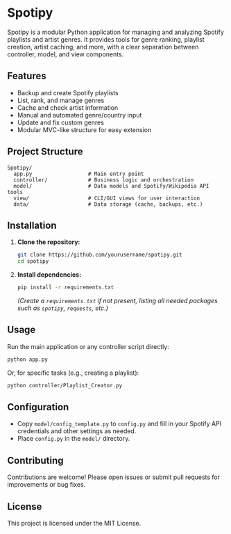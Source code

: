# Spotipy

Spotipy is a modular Python application for managing and analyzing Spotify playlists and artist genres. It provides tools for genre ranking, playlist creation, artist caching, and more, with a clear separation between controller, model, and view components.

## Features
- Backup and create Spotify playlists
- List, rank, and manage genres
- Cache and check artist information
- Manual and automated genre/country input
- Update and fix custom genres
- Modular MVC-like structure for easy extension

## Project Structure
```
Spotipy/
  app.py                  # Main entry point
  controller/             # Business logic and orchestration
  model/                  # Data models and Spotify/Wikipedia API tools
  view/                   # CLI/GUI views for user interaction
  data/                   # Data storage (cache, backups, etc.)
```

## Installation
1. **Clone the repository:**
   ```bash
   git clone https://github.com/yourusername/spotipy.git
   cd spotipy
   ```
2. **Install dependencies:**
   ```bash
   pip install -r requirements.txt
   ```
   *(Create a `requirements.txt` if not present, listing all needed packages such as `spotipy`, `requests`, etc.)*

## Usage
Run the main application or any controller script directly:
```bash
python app.py
```
Or, for specific tasks (e.g., creating a playlist):
```bash
python controller/Playlist_Creator.py
```

## Configuration
- Copy `model/config_template.py` to `config.py` and fill in your Spotify API credentials and other settings as needed.
- Place `config.py` in the `model/` directory.

## Contributing
Contributions are welcome! Please open issues or submit pull requests for improvements or bug fixes.

## License
This project is licensed under the MIT License.
